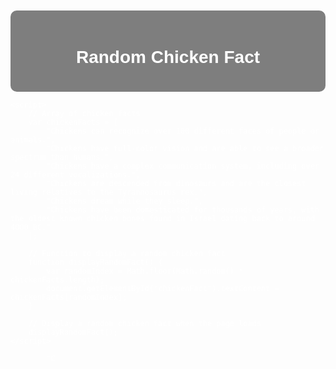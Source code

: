 <!DOCTYPE html>
<html lang="en">
<head>
    <meta charset="UTF-8">
    <meta name="viewport" content="width=device-width, initial-scale=1.0">
    <title>Random Chicken Fact</title>
    <style>
        body {
            background-image: url('chicken_background.jpg'); /* Replace 'chicken_background.jpg' with your actual image file */
            background-size: cover;
            background-repeat: no-repeat;
            color: white;
            font-family: Arial, sans-serif;
            padding: 20px;
        }
        .container {
            max-width: 600px;
            margin: 0 auto;
            background-color: rgba(0, 0, 0, 0.5);
            padding: 20px;
            border-radius: 10px;
        }
        h1 {
            text-align: center;
        }
        p {
            font-size: 18px;
        }
    </style>
</head>
<body>
    <div class="container">
        <h1>Random Chicken Fact</h1>
        <p id="chickenFact"></p>
    </div>

    <script>
        // Array of chicken facts
        var chickenFacts = [
            "Chickens can recognize over 100 different faces of people or animals.",
            "Chickens have full-color vision and are able to see a broader spectrum than humans.",
            "Chickens have a complex communication system, including over 24 different vocalizations.",
            "Chickens are descended from dinosaurs and are the closest living relatives to the Tyrannosaurus rex.",
            "Chickens dream while they sleep.",
            "Chickens have been domesticated for thousands of years, with the oldest known chicken bones found in Israel dating back to around 4000 BC."
        ];

        // Function to display a random chicken fact
        function displayRandomFact() {
            var randomIndex = Math.floor(Math.random() * chickenFacts.length);
            document.getElementById("chickenFact").textContent = chickenFacts[randomIndex];
        }

        // Display a random chicken fact when the page loads
        displayRandomFact();
    </script>
</body>
</html>

            "C

